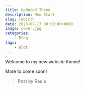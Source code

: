 ```yaml
---
title: Updated Theme
description: New Start
slug: rebirth
date: 2023-07-17 00:00:00+0000
image: cover.jpg
categories:
    - Blog
tags:
    - Blot
---
```


Welcome to my new website theme!

More to come soon!

> Post by Raula

